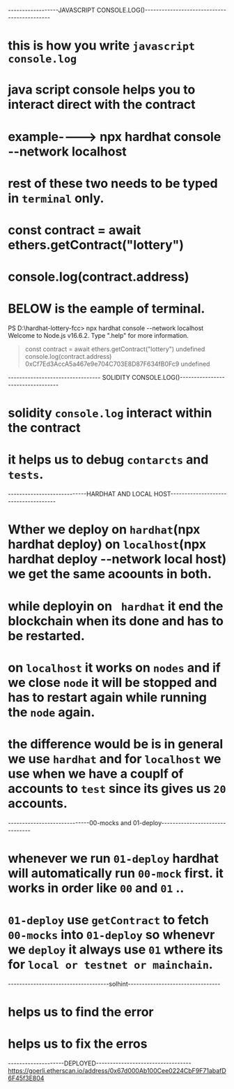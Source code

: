 ------------------JAVASCRIPT CONSOLE.LOG()--------------------------------------------

# this is how you write `javascript console.log`
# java script console helps you to interact direct with the contract
# example----> npx hardhat console --network localhost
# rest of these two needs to be typed in `terminal` only.
# const contract = await ethers.getContract("lottery")
#  console.log(contract.address)
# BELOW is the eample of terminal.

PS D:\hardhat-lottery-fcc> npx hardhat console --network localhost
Welcome to Node.js v16.6.2.
Type ".help" for more information.
> const contract = await ethers.getContract("lottery")
undefined
> console.log(contract.address)
0xCf7Ed3AccA5a467e9e704C703E8D87F634fB0Fc9
undefined
>

--------------------------------- SOLIDITY CONSOLE.LOG()----------------------------------
# solidity `console.log` interact within the contract
# it helps us to debug `contarcts` and `tests`.



----------------------------HARDHAT AND LOCAL HOST-------------------------------------

# Wther we deploy on `hardhat`(npx hardhat deploy) on `localhost`(npx hardhat deploy --network local host) we get the same acoounts in both.

# while deployin on ` hardhat` it end the blockchain when its done and has to be restarted.

# on `localhost` it works on `nodes` and if we close `node` it will be stopped and has to restart again while running the `node` again.

# the difference would be is in general we use `hardhat` and for `localhost` we use when we have a couplf of accounts to `test` since its gives us `20` accounts.



-----------------------------00-mocks and 01-deploy-------------------------------

# whenever we run `01-deploy` hardhat will automatically run `00-mock` first. it works in order like `00` and `01` ..

# `01-deploy` use `getContract` to fetch `00-mocks` into `01-deploy` so whenevr we `deploy` it always use `01` wthere its for `local or testnet or mainchain`.


------------------------------------solhint---------------------------------
# helps us to find the error
# helps us to fix the erros



--------------------DEPLOYED----------------------------------
https://goerli.etherscan.io/address/0x67d000Ab100Cee0224CbF9F71abafD6F45f3E804
